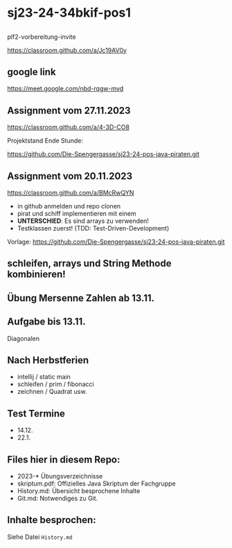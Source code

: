 # sj23-24-34bkif-pos1

##

plf2-vorbereitung-invite

<https://classroom.github.com/a/Jc19AV0y>

## google link

<https://meet.google.com/nbd-rqgw-mvd>


## Assignment vom 27.11.2023

<https://classroom.github.com/a/4-3D-CO8>

Projektstand Ende Stunde:

<https://github.com/Die-Spengergasse/sj23-24-pos-java-piraten.git>

## Assignment vom 20.11.2023

<https://classroom.github.com/a/BMcRwQYN>

-   in github anmelden und repo clonen
-   pirat und schiff implementieren mit einem
-   **UNTERSCHIED**: Es sind arrays zu verwenden!
-   Testklassen zuerst! (TDD: Test-Driven-Development)

Vorlage: <https://github.com/Die-Spengergasse/sj23-24-pos-java-piraten.git>

## schleifen, arrays und String Methode kombinieren!

## Übung Mersenne Zahlen ab 13.11.

## Aufgabe bis 13.11.

Diagonalen

## Nach Herbstferien

-   intellij / static main
-   schleifen / prim / fibonacci
-   zeichnen / Quadrat usw.

## Test Termine

-   14.12.
-   22.1.

## Files hier in diesem Repo:

-   2023-\* Übungsverzeichnisse
-   skriptum.pdf: Offizielles Java Skriptum der Fachgruppe
-   History.md: Übersicht besprochene Inhalte
-   Git.md: Notwendiges zu Git.

## Inhalte besprochen:

Siehe Datei `History.md`
